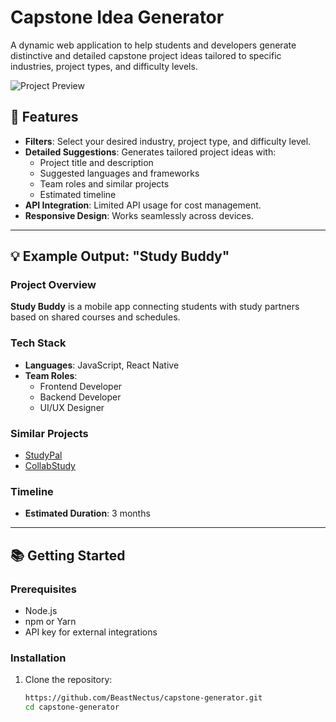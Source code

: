 # Capstone Idea Generator

A dynamic web application to help students and developers generate distinctive and detailed capstone project ideas tailored to specific industries, project types, and difficulty levels.

![Project Preview](./preview.png)

## 🚀 Features

- **Filters**: Select your desired industry, project type, and difficulty level.
- **Detailed Suggestions**: Generates tailored project ideas with:
  - Project title and description
  - Suggested languages and frameworks
  - Team roles and similar projects
  - Estimated timeline
- **API Integration**: Limited API usage for cost management.
- **Responsive Design**: Works seamlessly across devices.

---

## 💡 Example Output: "Study Buddy"

### Project Overview
**Study Buddy** is a mobile app connecting students with study partners based on shared courses and schedules.

### Tech Stack
- **Languages**: JavaScript, React Native
- **Team Roles**:
  - Frontend Developer
  - Backend Developer
  - UI/UX Designer

### Similar Projects
- [StudyPal](#)
- [CollabStudy](#)

### Timeline
- **Estimated Duration**: 3 months

---

## 📚 Getting Started

### Prerequisites
- Node.js
- npm or Yarn
- API key for external integrations

### Installation

1. Clone the repository:
   ```bash
   https://github.com/BeastNectus/capstone-generator.git
   cd capstone-generator

